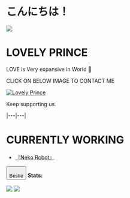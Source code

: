 # こんにちは！

<p>

  <a href="https://count.getloli.com"><img src="https://count.getloli.com/get/@demo?theme=rule34" /></a>

    

 </p>

# LOVELY PRINCE

LOVE is Very expansive in World 💜

CLICK ON BELOW IMAGE TO CONTACT ME

[![Lovely Prince](https://telegra.ph/file/c5e66d03c6286d84f98e2.jpg)](https://t.me/Awesome-Prince)

Keep supporting us.



|---|---|

# CURRENTLY WORKING

<!-- CURRENTLY-WORKING:START -->

- [『Neko Robot』](https://t.me/NekoXRobot)





<!-- CURRENTLY-WORKING:END -->
<button><br>Bestie</br></button>
**Stats:**  

<img align="center" src="https://github-readme-stats.vercel.app/api?username=Hodacka&bg_color=30,e96443,904e95&title_color=fff&text_color=fff&count_private=true">

<img align="center" src="https://github-readme-stats.vercel.app/api/top-langs/?username=Hodacka&bg_color=30,e96443,904e95&title_color=fff&text_color=fff&count_private=true">
